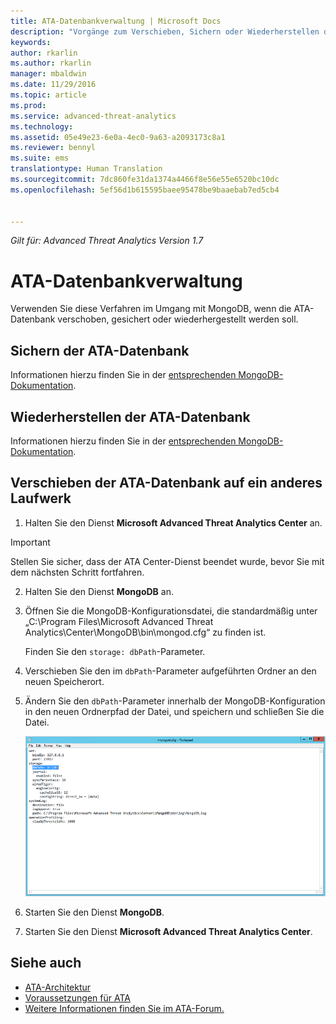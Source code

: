 ```yaml
---
title: ATA-Datenbankverwaltung | Microsoft Docs
description: "Vorgänge zum Verschieben, Sichern oder Wiederherstellen der ATA-Datenbank."
keywords: 
author: rkarlin
ms.author: rkarlin
manager: mbaldwin
ms.date: 11/29/2016
ms.topic: article
ms.prod: 
ms.service: advanced-threat-analytics
ms.technology: 
ms.assetid: 05e49e23-6e0a-4ec0-9a63-a2093173c8a1
ms.reviewer: bennyl
ms.suite: ems
translationtype: Human Translation
ms.sourcegitcommit: 7dc860fe31da1374a4466f8e56e55e6520bc10dc
ms.openlocfilehash: 5ef56d1b615595baee95478be9baaebab7ed5cb4


---
```


*Gilt für: Advanced Threat Analytics Version 1.7*



# <a name="ata-database-management"></a>ATA-Datenbankverwaltung
Verwenden Sie diese Verfahren im Umgang mit MongoDB, wenn die ATA-Datenbank verschoben, gesichert oder wiederhergestellt werden soll.

## <a name="backing-up-the-ata-database"></a>Sichern der ATA-Datenbank
Informationen hierzu finden Sie in der [entsprechenden MongoDB-Dokumentation](http://docs.mongodb.org/manual/administration/backup/).

## <a name="restoring-the-ata-database"></a>Wiederherstellen der ATA-Datenbank
Informationen hierzu finden Sie in der [entsprechenden MongoDB-Dokumentation](http://docs.mongodb.org/manual/administration/backup/).

## <a name="moving-the-ata-database-to-another-drive"></a>Verschieben der ATA-Datenbank auf ein anderes Laufwerk

1.  Halten Sie den Dienst **Microsoft Advanced Threat Analytics Center** an.
> [!Important] 
> Stellen Sie sicher, dass der ATA Center-Dienst beendet wurde, bevor Sie mit dem nächsten Schritt fortfahren.

2.  Halten Sie den Dienst **MongoDB** an.

3.  Öffnen Sie die MongoDB-Konfigurationsdatei, die standardmäßig unter „C:\Program Files\Microsoft Advanced Threat Analytics\Center\MongoDB\bin\mongod.cfg“ zu finden ist.

    Finden Sie den `storage: dbPath`-Parameter.

4.  Verschieben Sie den im `dbPath`-Parameter aufgeführten Ordner an den neuen Speicherort.

5.  Ändern Sie den `dbPath`-Parameter innerhalb der MongoDB-Konfiguration in den neuen Ordnerpfad der Datei, und speichern und schließen Sie die Datei.

    ![Ändern des MongoDB-Konfigurationsimages](media/ATA-mongoDB-moveDB.png)

6.  Starten Sie den Dienst **MongoDB**.

7. Starten Sie den Dienst **Microsoft Advanced Threat Analytics Center**.

## <a name="see-also"></a>Siehe auch
- [ATA-Architektur](/advanced-threat-analytics/plan-design/ata-architecture)
- [Voraussetzungen für ATA](/advanced-threat-analytics/plan-design/ata-prerequisites)
- [Weitere Informationen finden Sie im ATA-Forum.](https://social.technet.microsoft.com/Forums/security/home?forum=mata)




<!--HONumber=Jan17_HO1-->



